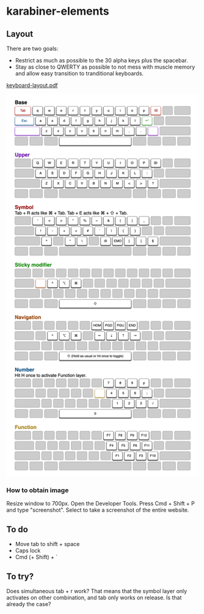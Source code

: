 # karabiner-elements

## Layout

There are two goals:

- Restrict as much as possible to the 30 alpha keys plus the spacebar.
- Stay as close to QWERTY as possible to not mess with muscle memory and allow easy transition to tranditional keyboards.
 
[keyboard-layout.pdf](keyboard-layout.pdf)

![keyboard-layout.png](keyboard-layout.png)

### How to obtain image

Resize window to 700px. Open the Developer Tools. Press Cmd + Shift + P and type "screenshot". Select to take a screenshot of the entire website.

## To do

- Move tab to shift + space
- Caps lock
- Cmd (+ Shift) + `

## To try?

Does simultaneous tab + r work? That means that the symbol layer only activates on other combination, and tab only works on release. Is that already the case?
